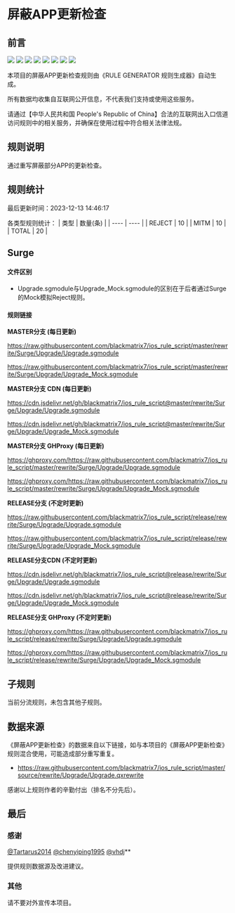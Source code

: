 # 屏蔽APP更新检查

## 前言

![](https://shields.io/badge/-移除重复规则-ff69b4) ![](https://shields.io/badge/-DOMAIN与DOMAIN--SUFFIX合并-green) ![](https://shields.io/badge/-DOMAIN--SUFFIX间合并-critical) ![](https://shields.io/badge/-DOMAIN与DOMAIN--KEYWORD合并-9cf) ![](https://shields.io/badge/-DOMAIN--SUFFIX与DOMAIN--KEYWORD合并-blue) ![](https://shields.io/badge/-IP--CIDR(6)合并-blueviolet) ![](https://shields.io/badge/-MITM--HOSTNAME合并-brightgreen) ![](https://shields.io/badge/-正则推导HOSTNAME-033da7) 

本项目的屏蔽APP更新检查规则由《RULE GENERATOR 规则生成器》自动生成。

所有数据均收集自互联网公开信息，不代表我们支持或使用这些服务。

请通过【中华人民共和国 People's Republic of China】合法的互联网出入口信道访问规则中的相关服务，并确保在使用过程中符合相关法律法规。
## 规则说明
通过重写屏蔽部分APP的更新检查。

## 规则统计

最后更新时间：2023-12-13 14:46:17

各类型规则统计：
| 类型 | 数量(条)  | 
| ---- | ----  |
| REJECT | 10  | 
| MITM | 10  | 
| TOTAL | 20  | 


## Surge 

#### 文件区别
- Upgrade.sgmodule与Upgrade_Mock.sgmodule的区别在于后者通过Surge的Mock模拟Reject规则。

#### 规则链接
**MASTER分支 (每日更新)**

https://raw.githubusercontent.com/blackmatrix7/ios_rule_script/master/rewrite/Surge/Upgrade/Upgrade.sgmodule

https://raw.githubusercontent.com/blackmatrix7/ios_rule_script/master/rewrite/Surge/Upgrade/Upgrade_Mock.sgmodule

**MASTER分支 CDN (每日更新)**

https://cdn.jsdelivr.net/gh/blackmatrix7/ios_rule_script@master/rewrite/Surge/Upgrade/Upgrade.sgmodule

https://cdn.jsdelivr.net/gh/blackmatrix7/ios_rule_script@master/rewrite/Surge/Upgrade/Upgrade_Mock.sgmodule

**MASTER分支 GHProxy (每日更新)**

https://ghproxy.com/https://raw.githubusercontent.com/blackmatrix7/ios_rule_script/master/rewrite/Surge/Upgrade/Upgrade.sgmodule

https://ghproxy.com/https://raw.githubusercontent.com/blackmatrix7/ios_rule_script/master/rewrite/Surge/Upgrade/Upgrade_Mock.sgmodule

**RELEASE分支 (不定时更新)**

https://raw.githubusercontent.com/blackmatrix7/ios_rule_script/release/rewrite/Surge/Upgrade/Upgrade.sgmodule

https://raw.githubusercontent.com/blackmatrix7/ios_rule_script/release/rewrite/Surge/Upgrade/Upgrade_Mock.sgmodule

**RELEASE分支CDN (不定时更新)**

https://cdn.jsdelivr.net/gh/blackmatrix7/ios_rule_script@release/rewrite/Surge/Upgrade/Upgrade.sgmodule

https://cdn.jsdelivr.net/gh/blackmatrix7/ios_rule_script@release/rewrite/Surge/Upgrade/Upgrade_Mock.sgmodule

**RELEASE分支 GHProxy (不定时更新)**

https://ghproxy.com/https://raw.githubusercontent.com/blackmatrix7/ios_rule_script/release/rewrite/Surge/Upgrade/Upgrade.sgmodule

https://ghproxy.com/https://raw.githubusercontent.com/blackmatrix7/ios_rule_script/release/rewrite/Surge/Upgrade/Upgrade_Mock.sgmodule

## 子规则

当前分流规则，未包含其他子规则。


## 数据来源

《屏蔽APP更新检查》的数据来自以下链接，如与本项目的《屏蔽APP更新检查》规则混合使用，可能造成部分重写重复。

- https://raw.githubusercontent.com/blackmatrix7/ios_rule_script/master/source/rewrite/Upgrade/Upgrade.qxrewrite


感谢以上规则作者的辛勤付出（排名不分先后）。

## 最后

### 感谢

[@Tartarus2014](https://github.com/Tartarus2014)  [@chenyiping1995](https://github.com/chenyiping1995) [@vhdj](https://github.com/vhdj)**

提供规则数据源及改进建议。

### 其他

请不要对外宣传本项目。